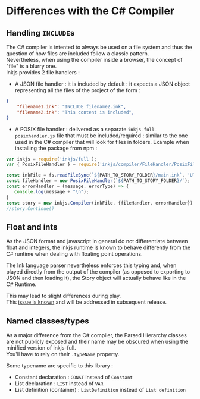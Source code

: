 # Differences with the C# Compiler

## Handling `INCLUDE`s

The C# compiler is intented to always be used on a file system and thus the question of how files are included follow a classic pattern.  
Nevertheless, when using the compiler inside a browser, the concept of "file" is a blurry one.   
Inkjs provides 2 file handlers :
* A JSON file handler : it is included by default : it expects a JSON object representing all the files of the project of the form :
```json
{
    "filename1.ink": "INCLUDE filename2.ink",
    "filename2.ink": "This content is included",
}
```

* A POSIX file handler : delivered as a separate `inkjs-full-posixhandler.js` file that must be included/required : similar to the one used in the C# compiler that will look for files in folders. Example when installing the package from npm :

```javascript
var inkjs = require('inkjs/full');
var { PosixFileHandler } = require('inkjs/compiler/FileHandler/PosixFileHandler');

const inkFile = fs.readFileSync(`${PATH_TO_STORY_FOLDER}/main.ink`, 'UTF-8').replace(/^\uFEFF/, '');
const fileHandler = new PosixFileHandler(`${PATH_TO_STORY_FOLDER}/`);
const errorHandler = (message, errorType) => {
   console.log(message + "\n");
}
const story = new inkjs.Compiler(inkFile, {fileHandler, errorHandler}).Compile();
//story.Continue()
```

## Float and ints

As the JSON format and javascript in general do not differentiate between float and integers, the inkjs runtime is known to behave differently from the C# runtime when dealing with floating point operations.

The Ink language parser nevertheless enforces this typing and, when played directly from the output of the compiler (as opposed to exporting to JSON and then loading it), the Story object will actually behave like in the C# Runtime.

This may lead to slight differences during play.  
This [issue is known](https://github.com/y-lohse/inkjs/issues/934) and will be addressed in subsequent release.

## Named classes/types

As a major difference from the C# compiler, the Parsed Hierarchy classes are not publicly exposed and their name may be obscured when using the minified version of inkjs-full.  
You'll have to rely on their `.typeName` property.

Some typename are specific to this library :   
* Constant declaration : `CONST` instead of `Constant`
* List declaration : `LIST` instead of `VAR`
* List definition (container) : `ListDefinition` instead of `List definition`
